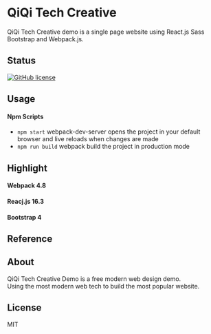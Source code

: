 # QiQi Tech Creative
QiQi Tech Creative demo is a single page website using React.js Sass Bootstrap and Webpack.js.

## Status
[![GitHub license](https://img.shields.io/badge/license-MIT-blue.svg)]()

## Usage

#### Npm Scripts
- `npm start` webpack-dev-server opens the project in your default browser and live reloads when changes are made
- `npm run build` webpack build the project in production mode

## Highlight

#### Webpack 4.8

#### Reacj.js 16.3

#### Bootstrap 4

## Reference

## About
QiQi Tech Creative Demo is a free modern web design demo.  
Using the most modern web tech to build the most popular website.  

## License

MIT